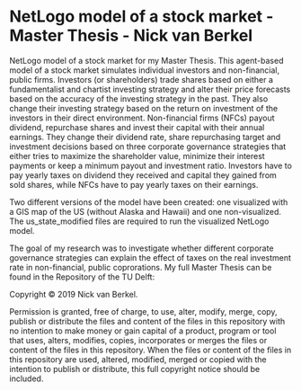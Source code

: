 # NetLogo model of a stock market - Master Thesis - Nick van Berkel
NetLogo model of a stock market for my Master Thesis. This agent-based model of a stock market simulates individual investors and non-financial, public firms. Investors (or shareholders) trade shares based on either a fundamentalist and chartist investing strategy and alter their price forecasts based on the accuracy of the investing strategy in the past. They also change their investing strategy based on the return on investment of the investors in their direct environment. Non-financial firms (NFCs) payout dividend, repurchase shares and invest their capital with their annual earnings. They change their dividend rate, share repurchasing target and investment decisions based on three corporate governance strategies that either tries to maximize the shareholder value, minimize their interest payments or keep a minimum payout and investment ratio. Investors have to pay yearly taxes on dividend they received and capital they gained from sold shares, while NFCs have to pay yearly taxes on their earnings.

Two different versions of the model have been created: one visualized with a GIS map of the US (without Alaska and Hawaii) and one non-visualized. The us_state_modified files are required to run the visualized NetLogo model.

The goal of my research was to investigate whether different corporate governance strategies can explain the effect of taxes on the real investment rate in non-financial, public coprorations. My full Master Thesis can be found in the Repository of the TU Delft:

Copyright © 2019 Nick van Berkel.

Permission is granted, free of charge, to use, alter, modify, merge, copy, publish or distribute the files and content of the files in this repository with no intention to make money or gain capital of a product, program or tool that uses, alters, modifies, copies, incorporates or merges the files or content of the files in this repository. When the files or content of the files in this repository are used, altered, modified, merged or copied with the intention to publish or distribute, this full copyright notice should be included.
